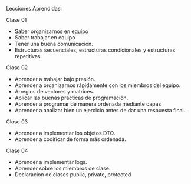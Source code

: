 Lecciones Aprendidas:

Clase 01
- Saber organizarnos en equipo
- Saber trabajar en equipo
- Tener una buena comunicación.
- Estructuras secuenciales, estructuras condicionales y estructuras repetitivas.
 
Clase 02
- Aprender a trabajar bajo presión.
- Aprender a organizarnos rápidamente con los miembros del equipo.
- Arreglos de vectores y matrices.
- Aplicar las buenas prácticas de programación.
- Aprender a programar de manera ordenada mediante capas.
- Aprender a analizar bien un ejercicio antes de dar una respuesta final.

Clase 03
- Aprender a implementar los objetos DTO.
- Aprender a codificar de forma más ordenada. 

Clase 04
- Aprender a implementar logs.
- Aprender sobre los miembros de clase.
- Declaracion de clases public, private, protected

